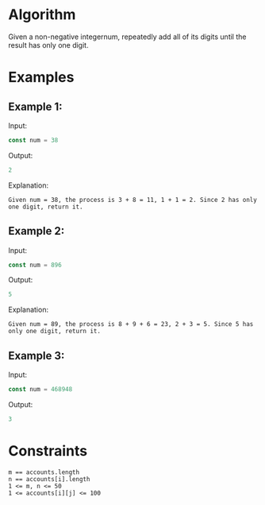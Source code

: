 # Algorithm

Given a non-negative integernum, repeatedly add all of its digits until the result has only one digit.

# Examples

## Example 1:

Input:

```javascript
const num = 38
```

Output:

```javascript
2
```

Explanation:

```
Given num = 38, the process is 3 + 8 = 11, 1 + 1 = 2. Since 2 has only one digit, return it.
```

## Example 2:

Input:

```javascript
const num = 896
```

Output:

```javascript
5
```

Explanation:

```
Given num = 89, the process is 8 + 9 + 6 = 23, 2 + 3 = 5. Since 5 has only one digit, return it.
```

## Example 3:

Input:

```javascript
const num = 468948
```

Output:

```javascript
3
```

# Constraints

    m == accounts.length
    n == accounts[i].length
    1 <= m, n <= 50
    1 <= accounts[i][j] <= 100
